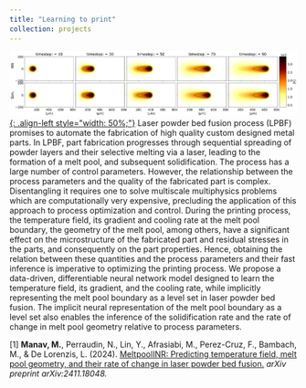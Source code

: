 ```yaml
---
title: "Learning to print"
collection: projects
---
```


[![styled-image](/images/Leap.png){: .align-left style="width: 50%;"}](/images/Leap.png) Laser powder bed fusion process (LPBF) promises to automate the fabrication of high quality custom designed metal parts. In LPBF, part fabrication progresses through sequential spreading of powder layers and their selective melting via a laser, leading to the formation of a melt pool, and subsequent solidification. The process has a large number of control parameters. However, the relationship between the process parameters and the quality of the fabricated part is complex. Disentangling it requires one to solve multiscale multiphysics problems which are computationally very expensive, precluding the application of this approach to process optimization and control. During the printing process, the temperature field, its gradient and cooling rate at the melt pool boundary, the geometry of the melt pool, among others, have a significant effect on the microstructure of the fabricated part and residual stresses in the parts, and consequently on the part properties. Hence, obtaining the relation between these quantities and the process parameters and their fast inference is imperative to optimizing the printing process. We propose a data-driven, differentiable neural network model designed to learn the temperature field, its gradient, and the cooling rate, while implicitly representing the melt pool boundary as a level set in laser powder bed fusion. The implicit neural representation of the melt pool boundary as a level set also enables the inference of the solidification rate and the rate of change in melt pool geometry relative to process parameters.
  
[1] **Manav, M.**, Perraudin, N., Lin, Y., Afrasiabi, M., Perez-Cruz, F., Bambach, M., & De Lorenzis, L. (2024). <u><a href="https://arxiv.org/abs/2411.18048">MeltpoolINR: Predicting temperature field, melt pool geometry, and their rate of change in laser powder bed fusion</a>.</u> *arXiv preprint arXiv:2411.18048.*